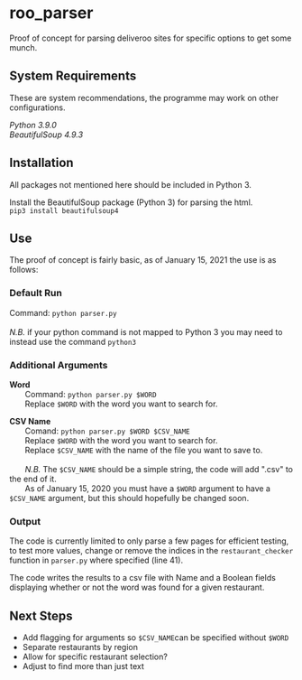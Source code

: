 # roo_parser
Proof of concept for parsing deliveroo sites for specific options to get some munch.

## System Requirements
These are system recommendations, the programme may work on other configurations.</br>


_Python 3.9.0_</br>
_BeautifulSoup 4.9.3_

## Installation
All packages not mentioned here should be included in Python 3.</br>

Install the BeautifulSoup package (Python 3) for parsing the html.</br>
`pip3 install beautifulsoup4`

## Use
The proof of concept is fairly basic, as of January 15, 2021 the use is as follows:

### Default Run
Command: `python parser.py` </br>
</br>
_N.B._ if your python command is not mapped to Python 3 you may
need to instead use the command `python3`</br>

### Additional Arguments
**Word**</br>
&nbsp;&nbsp;&nbsp;&nbsp;&nbsp;&nbsp; Command: `python parser.py $WORD`</br>
&nbsp;&nbsp;&nbsp;&nbsp;&nbsp;&nbsp; Replace `$WORD` with the word you want to search for.</br>

**CSV Name**</br>
&nbsp;&nbsp;&nbsp;&nbsp;&nbsp;&nbsp; Comand: `python parser.py $WORD $CSV_NAME`</br>
&nbsp;&nbsp;&nbsp;&nbsp;&nbsp;&nbsp; Replace `$WORD` with the word you want to search for.</br>
&nbsp;&nbsp;&nbsp;&nbsp;&nbsp;&nbsp; Replace `$CSV_NAME` with the name of the file you want to save to.</br>
</br>
&nbsp;&nbsp;&nbsp;&nbsp;&nbsp;&nbsp; _N.B._ The `$CSV_NAME` should be a simple string, the code will add ".csv" to
the end of it.
</br>&nbsp;&nbsp;&nbsp;&nbsp;&nbsp;&nbsp; As of January 15, 2020 you must have a `$WORD` argument to have a
`$CSV_NAME` argument, but this should hopefully be changed soon.

### Output
The code is currently limited to only parse a few pages for efficient testing,
to test more values, change or remove the indices in the `restaurant_checker`
function in `parser.py` where specified (line 41).

The code writes the results to a csv file with Name and a Boolean fields
displaying whether or not the word was found for a given restaurant. 

## Next Steps
* Add flagging for arguments so `$CSV_NAME`can be specified without `$WORD`
* Separate restaurants by region
* Allow for specific restaurant selection?
* Adjust to find more than just text
